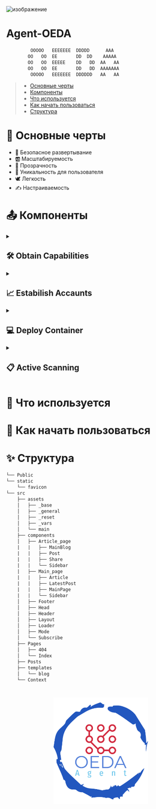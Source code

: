 ![изображение](https://github.com/Vordazing/Agent-OEDA/assets/105577583/206a3805-9f36-4dc5-9b91-c011ef37a275)

# Agent-OEDA
             OOOOO   EEEEEEE  DDDDD      AAA   
            OO   OO  EE       DD  DD    AAAAA  
            OO   OO  EEEEE    DD   DD  AA   AA 
            OO   OO  EE       DD   DD  AAAAAAA 
             OOOOO   EEEEEEE  DDDDDD   AA   AA           

> - [Основные черты](#Основныечерты)
> - [Компоненты](#Компоненты)
> - [Что используется](#Что_используется)
> - [Как начать пользоваться](#Как_начать_пользоваться)
> - [Структура](#Структура)


<a name="Основныечерты"></a>
<h1>📌 Основные черты</h1>
<ul>
  <li>🌈 Безопасное развертывание</li>
  <li>🆎 Масштабируемость</li>
  <li>💠 Прозрачность</li>
  <li>🤠 Уникальность для пользователя</li>
  <li>🕊 Легкость</li>
  <li>✍️ Настраиваемость</li>
</ul>

<a name="Компоненты"></a>
<h1>📤 Компоненты</h1>
<details>
<br/><br/>
<summary><h2>🛠 Obtain Capabilities</h2></summary>
Обеспечивает защиту от несанционированного доступа. Проверяет auth.log и по заданным параметрам блокирует подозрительные соединения: если обнаруживает активность, то либо блокирует IP (если подключаются по ssh), либо прерывают сессию пользователя (если пытаются с того же компьютера войти в систему). Если активности нет, то засыпает.
</details>

<details>
<br/><br/>
<summary><h2>📈 Estabilish Accaunts</h2></summary>
Текст
</details>

<details>
<br/><br/>
<summary><h2>💻 Deploy Container</h2></summary>
Текст
</details>

<details>
<br/><br/>
<summary><h2>📋 Active Scanning</h2></summary>
Для обнаружения сканирования портов используется conntrack (функция ядра, которая отвечает за отслеживание соединений). Скрипт собирает информацию в реальном времени, затем обрабатывает его, если замечается большое количество отмененных (DESTROY) соединений с разными портами, то запоминается адрес устройства, с которого приходили запросы, и выводится уведомление.
</details>




<a name="Что_используется"></a>
<h1>🚀 Что используется</h1>

<a name="Как_начать_пользоваться"></a>
<h1>🧩 Как начать пользоваться</h1>


<a name="Структура"></a>
<h1>✨ Структура</h1>

```
└── Public
└── static
    └── favicon
└── src
    ├── assets
    │   ├── _base
    │   ├── _general
    │   ├── _reset
    │   ├── _vars
    │   └── main
    ├── components
    │   ├── Article_page
    |   |   ├── MainBlog
    |   |   ├── Post
    |   |   ├── Share
    |   |   └── Sidebar
    |   ├── Main_page
    |   |   ├── Article
    |   |   ├── LatestPost
    |   |   ├── MainPage
    |   |   └── Sidebar
    │   ├── Footer
    │   ├── Head
    │   ├── Header
    │   ├── Layout
    │   ├── Loader
    │   ├── Mode
    │   └── Subscribe
    ├── Pages
    │   ├── 404
    │   └── Index
    ├── Posts
    ├── templates
    │   └── blog
    └── Context

```
<h1 align="center">
  <a href="https://docusaurus.io">
    <img width="50%" src="https://github.com/Vordazing/Agent-OEDA/blob/main/logotype.png" />
  </a>
</h1>
